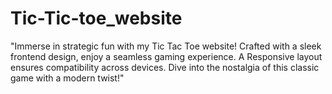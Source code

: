 # Tic-Tic-toe_website
"Immerse in strategic fun with my Tic Tac Toe website! Crafted with a sleek frontend design, enjoy a seamless gaming experience. A Responsive layout ensures compatibility across devices. Dive into the nostalgia of this classic game with a modern twist!"
